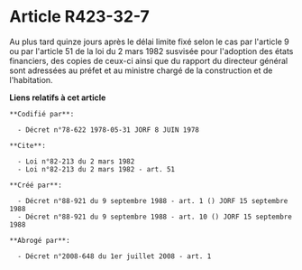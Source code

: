 # Article R423-32-7

Au plus tard quinze jours après le délai limite fixé selon le cas par l'article 9 ou par l'article 51 de la loi du 2 mars
1982 susvisée pour l'adoption des états financiers, des copies de ceux-ci ainsi que du rapport du directeur général sont
adressées au préfet et au ministre chargé de la construction et de l'habitation.

**Liens relatifs à cet article**

	**Codifié par**:

	  - Décret n°78-622 1978-05-31 JORF 8 JUIN 1978

	**Cite**:

	  - Loi n°82-213 du 2 mars 1982
	  - Loi n°82-213 du 2 mars 1982 - art. 51

	**Créé par**:

	  - Décret n°88-921 du 9 septembre 1988 - art. 1 () JORF 15 septembre 1988
	  - Décret n°88-921 du 9 septembre 1988 - art. 10 () JORF 15 septembre 1988

	**Abrogé par**:

	  - Décret n°2008-648 du 1er juillet 2008 - art. 1
